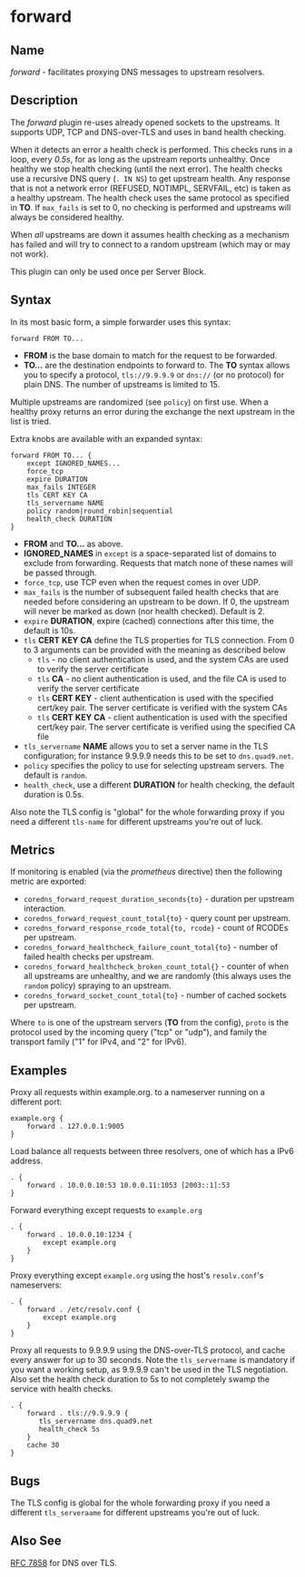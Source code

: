 # forward

## Name

*forward* - facilitates proxying DNS messages to upstream resolvers.

## Description

The *forward* plugin re-uses already opened sockets to the upstreams. It supports UDP, TCP and
DNS-over-TLS and uses in band health checking.

When it detects an error a health check is performed. This checks runs in a loop, every *0.5s*, for
as long as the upstream reports unhealthy. Once healthy we stop health checking (until the next
error). The health checks use a recursive DNS query (`. IN NS`) to get upstream health. Any response
that is not a network error (REFUSED, NOTIMPL, SERVFAIL, etc) is taken as a healthy upstream. The
health check uses the same protocol as specified in **TO**. If `max_fails` is set to 0, no checking
is performed and upstreams will always be considered healthy.

When *all* upstreams are down it assumes health checking as a mechanism has failed and will try to
connect to a random upstream (which may or may not work).

This plugin can only be used once per Server Block.

## Syntax

In its most basic form, a simple forwarder uses this syntax:

~~~
forward FROM TO...
~~~

* **FROM** is the base domain to match for the request to be forwarded.
* **TO...** are the destination endpoints to forward to. The **TO** syntax allows you to specify
  a protocol, `tls://9.9.9.9` or `dns://` (or no protocol) for plain DNS. The number of upstreams is
  limited to 15.

Multiple upstreams are randomized (see `policy`) on first use. When a healthy proxy returns an error
during the exchange the next upstream in the list is tried.

Extra knobs are available with an expanded syntax:

~~~
forward FROM TO... {
    except IGNORED_NAMES...
    force_tcp
    expire DURATION
    max_fails INTEGER
    tls CERT KEY CA
    tls_servername NAME
    policy random|round_robin|sequential
    health_check DURATION
}
~~~

* **FROM** and **TO...** as above.
* **IGNORED_NAMES** in `except` is a space-separated list of domains to exclude from forwarding.
  Requests that match none of these names will be passed through.
* `force_tcp`, use TCP even when the request comes in over UDP.
* `max_fails` is the number of subsequent failed health checks that are needed before considering
  an upstream to be down. If 0, the upstream will never be marked as down (nor health checked).
  Default is 2.
* `expire` **DURATION**, expire (cached) connections after this time, the default is 10s.
* `tls` **CERT** **KEY** **CA** define the TLS properties for TLS connection. From 0 to 3 arguments can be
  provided with the meaning as described below
  * `tls` - no client authentication is used, and the system CAs are used to verify the server certificate
  * `tls` **CA** - no client authentication is used, and the file CA is used to verify the server certificate
  * `tls` **CERT** **KEY** - client authentication is used with the specified cert/key pair.
    The server certificate is verified with the system CAs
  * `tls` **CERT** **KEY**  **CA** - client authentication is used with the specified cert/key pair.
    The server certificate is verified using the specified CA file
* `tls_servername` **NAME** allows you to set a server name in the TLS configuration; for instance 9.9.9.9
  needs this to be set to `dns.quad9.net`.
* `policy` specifies the policy to use for selecting upstream servers. The default is `random`.
* `health_check`, use a different **DURATION** for health checking, the default duration is 0.5s.

Also note the TLS config is "global" for the whole forwarding proxy if you need a different
`tls-name` for different upstreams you're out of luck.

## Metrics

If monitoring is enabled (via the *prometheus* directive) then the following metric are exported:

* `coredns_forward_request_duration_seconds{to}` - duration per upstream interaction.
* `coredns_forward_request_count_total{to}` - query count per upstream.
* `coredns_forward_response_rcode_total{to, rcode}` - count of RCODEs per upstream.
* `coredns_forward_healthcheck_failure_count_total{to}` - number of failed health checks per upstream.
* `coredns_forward_healthcheck_broken_count_total{}` - counter of when all upstreams are unhealthy,
  and we are randomly (this always uses the `random` policy) spraying to an upstream.
* `coredns_forward_socket_count_total{to}` - number of cached sockets per upstream.

Where `to` is one of the upstream servers (**TO** from the config), `proto` is the protocol used by
the incoming query ("tcp" or "udp"), and family the transport family ("1" for IPv4, and "2" for
IPv6).

## Examples

Proxy all requests within example.org. to a nameserver running on a different port:

~~~ corefile
example.org {
    forward . 127.0.0.1:9005
}
~~~

Load balance all requests between three resolvers, one of which has a IPv6 address.

~~~ corefile
. {
    forward . 10.0.0.10:53 10.0.0.11:1053 [2003::1]:53
}
~~~

Forward everything except requests to `example.org`

~~~ corefile
. {
    forward . 10.0.0.10:1234 {
        except example.org
    }
}
~~~

Proxy everything except `example.org` using the host's `resolv.conf`'s nameservers:

~~~ corefile
. {
    forward . /etc/resolv.conf {
        except example.org
    }
}
~~~

Proxy all requests to 9.9.9.9 using the DNS-over-TLS protocol, and cache every answer for up to 30
seconds. Note the `tls_servername` is mandatory if you want a working setup, as 9.9.9.9 can't be
used in the TLS negotiation. Also set the health check duration to 5s to not completely swamp the
service with health checks.

~~~ corefile
. {
    forward . tls://9.9.9.9 {
       tls_servername dns.quad9.net
       health_check 5s
    }
    cache 30
}
~~~

## Bugs

The TLS config is global for the whole forwarding proxy if you need a different `tls_serveraame` for
different upstreams you're out of luck.

## Also See

[RFC 7858](https://tools.ietf.org/html/rfc7858) for DNS over TLS.
